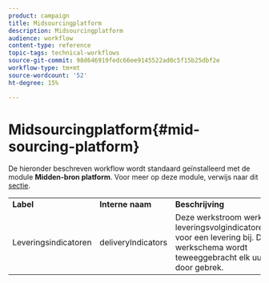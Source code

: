 ```yaml
---
product: campaign
title: Midsourcingplatform
description: Midsourcingplatform
audience: workflow
content-type: reference
topic-tags: technical-workflows
source-git-commit: 98d646919fedc66ee9145522ad0c5f15b25dbf2e
workflow-type: tm+mt
source-wordcount: '52'
ht-degree: 15%

---
```



# Midsourcingplatform{#mid-sourcing-platform}

De hieronder beschreven workflow wordt standaard geïnstalleerd met de module **Midden-bron platform**. Voor meer op deze module, verwijs naar dit [sectie](../../installation/using/mid-sourcing-deployment.md).

<table> 
 <tbody> 
  <tr> 
   <td> <strong>Label</strong><br /> </td> 
   <td> <strong>Interne naam</strong><br /> </td> 
   <td> <strong>Beschrijving</strong><br /> </td> 
  </tr> 
  <tr> 
   <td> <span class="uicontrol">Leveringsindicatoren</span> <br /> </td> 
   <td> <span class="uicontrol">deliveryIndicators</span> <br /> </td> 
   <td> Deze werkstroom werkt leveringsvolgindicatoren voor een levering bij. Dit werkschema wordt teweeggebracht elk uur door gebrek.<br /> </td> 
  </tr> 
 </tbody> 
</table>

